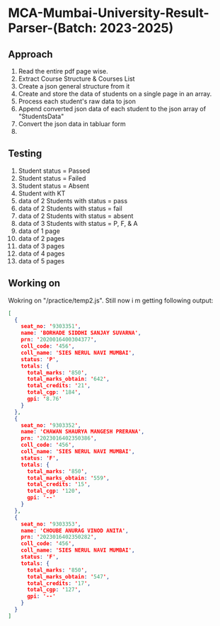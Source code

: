# MCA-Mumbai-University-Result-Parser-(Batch: 2023-2025)

## Approach

1. Read the entire pdf page wise.
2. Extract Course Structure & Courses List
3. Create a json general structure from it
4. Create and store the data of students on a single page in an array.
5. Process each student's raw data to json
6. Append converted json data of each student to the json array of "StudentsData"
7. Convert the json data in tabluar form
8.  

## Testing

1. Student status = Passed
2. Student status = Failed
3. Student status = Absent
4. Student with KT
5. data of 2 Students with status = pass
6. data of 2 Students with status = fail
7. data of 2 Students with status = absent
8. data of 3 Students with status = P, F, & A
9. data of 1 page
10. data of 2 pages
11. data of 3 pages
12. data of 4 pages
13. data of 5 pages

## Working on

Wokring on "/practice/temp2.js".
Still now i m getting following output:

```json
[
  {
    seat_no: '9303351',
    name: 'BORHADE SIDDHI SANJAY SUVARNA',
    prn: '2020016400304377',
    coll_code: '456',
    coll_name: 'SIES NERUL NAVI MUMBAI',
    status: 'P',
    totals: {
      total_marks: '850',
      total_marks_obtain: '642',
      total_credits: '21',
      total_cgp: '184',
      gpi: '8.76'
    }
  },
  {
    seat_no: '9303352',
    name: 'CHAWAN SHAURYA MANGESH PRERANA',
    prn: '2023016402350386',
    coll_code: '456',
    coll_name: 'SIES NERUL NAVI MUMBAI',
    status: 'F',
    totals: {
      total_marks: '850',
      total_marks_obtain: '559',
      total_credits: '15',
      total_cgp: '120',
      gpi: '--'
    }
  },
  {
    seat_no: '9303353',
    name: 'CHOUBE ANURAG VINOD ANITA',
    prn: '2023016402350282',
    coll_code: '456',
    coll_name: 'SIES NERUL NAVI MUMBAI',
    status: 'F',
    totals: {
      total_marks: '850',
      total_marks_obtain: '547',
      total_credits: '17',
      total_cgp: '127',
      gpi: '--'
    }
  }
]
```